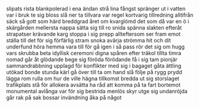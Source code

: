 slipats
rista
blankpolerad
i ena ändan
strå
lina
fångst
spränger ut i vatten
var i bruk
te sig
bloss
slå ner
ta tillvara
var regel
kortvarig
tillredning
alltifrån
säck
så gott som
härd
breddgrad
året om
kvarglömd
det som då var en ö i skärgården
mellersta
nappa
sätta sig till ro
snida
spänna
slakten
efteråt
strapatser
krävande
karg
stoppa i sig
prepp
allteftersom
ser fram emot
ställa till det för sig
förfärlig
stram
snoka
avärja
strömma hit och dit
underfund
höra hemma
vara till för
gå igen
i så pass
rör det sig om
hugg
vars
skrubba
beta
idyllisk
ceremoni
digna
spåren efter
träkol
tillta
timra
nomad
går åt
glödande 
bege sig
föröda
förödande
få i sig
tam
pionjär
sammandrabbning
upplagd för konflikter
med sig i bagaget
gåta
ättling
utökad
bonde
stunda
kärl
gå över till
ta om hand
slå följe
på rygg
prydd
lägga rom
rulla om
hur de ville
hägna
tillkomst
bredda ut sig
storslaget
trafikplats
stå för
allokera
avsätta
ha råd att
komma på
ta fart
bortemot
monumental
avlånga
var för sig
bestrida 
menlös
skyr
utge sig 
undanröjda 
går rak på sak
bossar
invändning
åka på något
